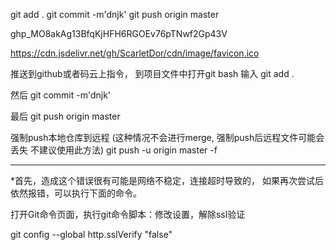 git add . 
git commit -m'dnjk'
git push origin master

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


https://cdn.jsdelivr.net/gh/ScarletDor/cdn/image/favicon.ico


推送到github或者码云上指令，
到项目文件中打开git bash 输入
git add . 

然后
git commit -m'dnjk'

最后
git push origin master

强制push本地仓库到远程 (这种情况不会进行merge, 强制push后远程文件可能会丢失 不建议使用此方法)
git push -u origin master -f


-------------------------------------
*首先，造成这个错误很有可能是网络不稳定，连接超时导致的，
如果再次尝试后依然报错，可以执行下面的命令。

打开Git命令页面，执行git命令脚本：修改设置，解除ssl验证

git config --global http.sslVerify "false"
